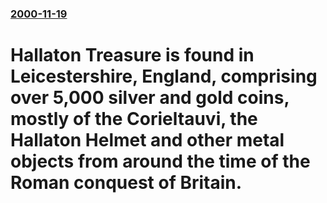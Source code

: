 ### [2000-11-19](/news/2000/11/19/index.md)

# Hallaton Treasure is found in Leicestershire, England, comprising over 5,000 silver and gold coins, mostly of the Corieltauvi, the Hallaton Helmet and other metal objects from around the time of the Roman conquest of Britain.



